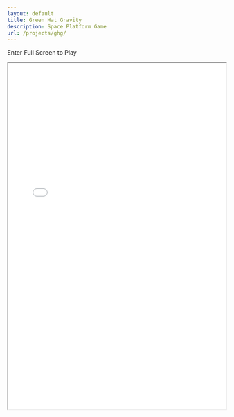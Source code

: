 ```yaml
---
layout: default
title: Green Hat Gravity
description: Space Platform Game
url: /projects/ghg/
---
```

Enter Full Screen to Play

<iframe src="{{ site.baseurl }}/static/ghg.html" width="100%" height="800" frameborder="100"></iframe>